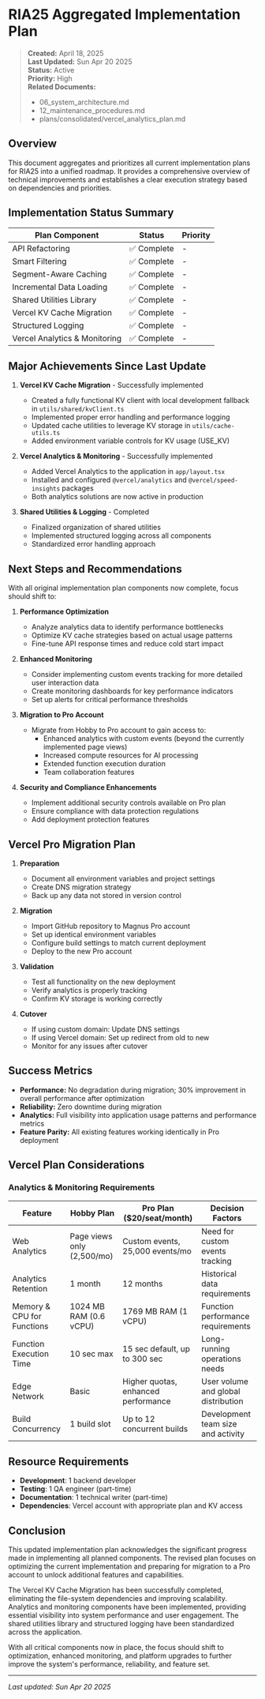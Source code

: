 # RIA25 Aggregated Implementation Plan

> **Created:** April 18, 2025  
> **Last Updated:** Sun Apr 20 2025  
> **Status:** Active  
> **Priority:** High  
> **Related Documents:**
>
> - 06_system_architecture.md
> - 12_maintenance_procedures.md
> - plans/consolidated/vercel_analytics_plan.md

## Overview

This document aggregates and prioritizes all current implementation plans for RIA25 into a unified roadmap. It provides a comprehensive overview of technical improvements and establishes a clear execution strategy based on dependencies and priorities.

## Implementation Status Summary

| Plan Component                | Status      | Priority |
| ----------------------------- | ----------- | -------- |
| API Refactoring               | ✅ Complete | -        |
| Smart Filtering               | ✅ Complete | -        |
| Segment-Aware Caching         | ✅ Complete | -        |
| Incremental Data Loading      | ✅ Complete | -        |
| Shared Utilities Library      | ✅ Complete | -        |
| Vercel KV Cache Migration     | ✅ Complete | -        |
| Structured Logging            | ✅ Complete | -        |
| Vercel Analytics & Monitoring | ✅ Complete | -        |

## Major Achievements Since Last Update

1. **Vercel KV Cache Migration** - Successfully implemented

   - Created a fully functional KV client with local development fallback in `utils/shared/kvClient.ts`
   - Implemented proper error handling and performance logging
   - Updated cache utilities to leverage KV storage in `utils/cache-utils.ts`
   - Added environment variable controls for KV usage (USE_KV)

2. **Vercel Analytics & Monitoring** - Successfully implemented

   - Added Vercel Analytics to the application in `app/layout.tsx`
   - Installed and configured `@vercel/analytics` and `@vercel/speed-insights` packages
   - Both analytics solutions are now active in production

3. **Shared Utilities & Logging** - Completed
   - Finalized organization of shared utilities
   - Implemented structured logging across all components
   - Standardized error handling approach

## Next Steps and Recommendations

With all original implementation plan components now complete, focus should shift to:

1. **Performance Optimization**

   - Analyze analytics data to identify performance bottlenecks
   - Optimize KV cache strategies based on actual usage patterns
   - Fine-tune API response times and reduce cold start impact

2. **Enhanced Monitoring**

   - Consider implementing custom events tracking for more detailed user interaction data
   - Create monitoring dashboards for key performance indicators
   - Set up alerts for critical performance thresholds

3. **Migration to Pro Account**

   - Migrate from Hobby to Pro account to gain access to:
     - Enhanced analytics with custom events (beyond the currently implemented page views)
     - Increased compute resources for AI processing
     - Extended function execution duration
     - Team collaboration features

4. **Security and Compliance Enhancements**
   - Implement additional security controls available on Pro plan
   - Ensure compliance with data protection regulations
   - Add deployment protection features

## Vercel Pro Migration Plan

1. **Preparation**

   - Document all environment variables and project settings
   - Create DNS migration strategy
   - Back up any data not stored in version control

2. **Migration**

   - Import GitHub repository to Magnus Pro account
   - Set up identical environment variables
   - Configure build settings to match current deployment
   - Deploy to the new Pro account

3. **Validation**

   - Test all functionality on the new deployment
   - Verify analytics is properly tracking
   - Confirm KV storage is working correctly

4. **Cutover**
   - If using custom domain: Update DNS settings
   - If using Vercel domain: Set up redirect from old to new
   - Monitor for any issues after cutover

## Success Metrics

- **Performance:** No degradation during migration; 30% improvement in overall performance after optimization
- **Reliability:** Zero downtime during migration
- **Analytics:** Full visibility into application usage patterns and performance metrics
- **Feature Parity:** All existing features working identically in Pro deployment

## Vercel Plan Considerations

### Analytics & Monitoring Requirements

| Feature                    | Hobby Plan                 | Pro Plan ($20/seat/month)           | Decision Factors                    |
| -------------------------- | -------------------------- | ----------------------------------- | ----------------------------------- |
| Web Analytics              | Page views only (2,500/mo) | Custom events, 25,000 events/mo     | Need for custom events tracking     |
| Analytics Retention        | 1 month                    | 12 months                           | Historical data requirements        |
| Memory & CPU for Functions | 1024 MB RAM (0.6 vCPU)     | 1769 MB RAM (1 vCPU)                | Function performance requirements   |
| Function Execution Time    | 10 sec max                 | 15 sec default, up to 300 sec       | Long-running operations needs       |
| Edge Network               | Basic                      | Higher quotas, enhanced performance | User volume and global distribution |
| Build Concurrency          | 1 build slot               | Up to 12 concurrent builds          | Development team size and activity  |

## Resource Requirements

- **Development**: 1 backend developer
- **Testing**: 1 QA engineer (part-time)
- **Documentation**: 1 technical writer (part-time)
- **Dependencies**: Vercel account with appropriate plan and KV access

## Conclusion

This updated implementation plan acknowledges the significant progress made in implementing all planned components. The revised plan focuses on optimizing the current implementation and preparing for migration to a Pro account to unlock additional features and capabilities.

The Vercel KV Cache Migration has been successfully completed, eliminating the file-system dependencies and improving scalability. Analytics and monitoring components have been implemented, providing essential visibility into system performance and user engagement. The shared utilities library and structured logging have been standardized across the application.

With all critical components now in place, the focus should shift to optimization, enhanced monitoring, and platform upgrades to further improve the system's performance, reliability, and feature set.

---

_Last updated: Sun Apr 20 2025_
